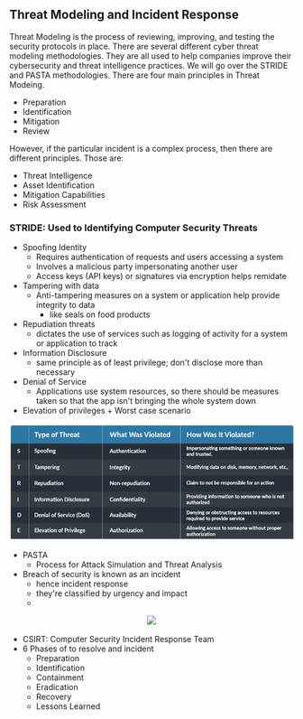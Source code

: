 ## Threat Modeling and Incident Response
Threat Modeling is the process of reviewing, improving, and testing the security protocols in place. There are several different cyber threat modeling methodologies. They are all used to help companies improve their cybersecurity and threat intelligence practices. We will go over the STRIDE and PASTA methodologies. There are four main principles in Threat Modeing. 
+ Preparation
+ Identification
+ Mitigation
+ Review

However, if the particular incident is a complex process, then there are different principles. Those are: 
+ Threat Intelligence
+ Asset Identification
+ Mitigation Capabilities
+ Risk Assessment

### STRIDE: Used to Identifying Computer Security Threats 
+ Spoofing Identity
    + Requires authentication of requests and users accessing a system
    + Involves a malicious party impersonating another user
    + Access keys (API keys) or signatures via encryption helps remidate
+ Tampering with data
    + Anti-tampering measures on a system or application help provide integrity to data
        - like seals on food products
+ Repudiation threats
    + dictates the use of services such as logging of activity for a system or application to track
+ Information Disclosure
    + same principle as of least privilege; don't disclose more than necessary
+ Denial of Service 
     + Applications use system resources, so there should be measures taken so that the app isn't bringing the whole system down
+ Elevation of privileges
      + Worst case scenario

<p align="center">
    <img src="https://github.com/GCU-GenCyber/GenCyber-Camp-23/blob/main/Principles%20of%20Security/img/STRIDE.png" />
</p>


- PASTA
    - Process for Attack Simulation and Threat Analysis
- Breach of security is known as an incident
    - hence incident response
    - they're classified by urgency and impact
    - 
    
<p align="center">
  <img src="https://github.com/GCU-GenCyber/GenCyber-Camp-23/blob/main/Principles%20of%20Security/img/Threats.png" />
</p>

- CSIRT: Computer Security Incident Response Team
- 6 Phases of to resolve and incident
    - Preparation
    - Identification
    - Containment
    - Eradication
    - Recovery
    - Lessons Learned
